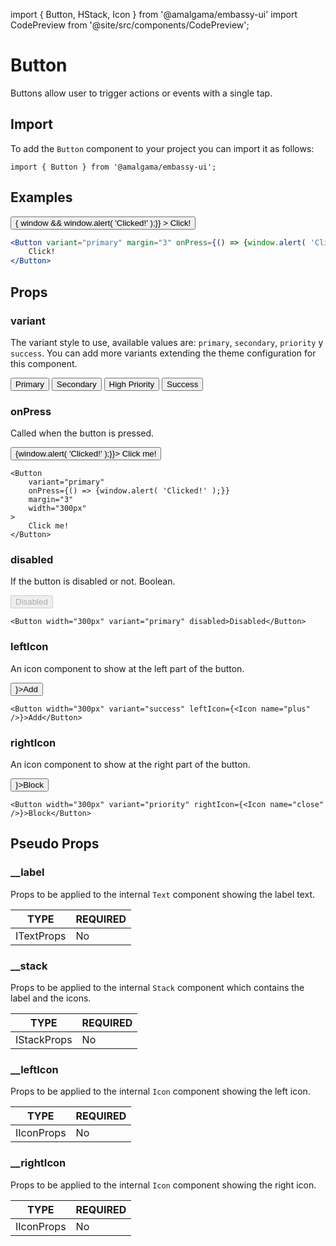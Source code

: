 import { Button, HStack, Icon } from '@amalgama/embassy-ui'
import CodePreview from '@site/src/components/CodePreview';

# Button

Buttons allow user to trigger actions or events with a single tap.

## Import

To add the `Button` component to your project you can import it as follows:

```tsx
import { Button } from '@amalgama/embassy-ui';
```

## Examples

<CodePreview>
	<Button
		variant="primary"
		margin="3"
		width="300px"
		onPress={() => { window && window.alert( 'Clicked!' );}}
	>
		Click!
	</Button>
</CodePreview>

```jsx
<Button variant="primary" margin="3" onPress={() => {window.alert( 'Clicked!' );}}>
	Click!
</Button>
```

## Props

### variant

The variant style to use, available values are: `primary`, `secondary`, `priority` y  `success`. You can add more variants extending the theme configuration for this component.

<CodePreview alignItems="stretch">
	<HStack space="2" justifyContent="center">
		<Button variant="primary" marginTop="2">Primary</Button>
		<Button variant="secondary" marginTop="2">Secondary</Button>
		<Button variant="priority" marginTop="2">High Priority</Button>
		<Button variant="success" marginTop="2">Success</Button>
	</HStack>
</CodePreview>

### onPress

Called when the button is pressed.

<CodePreview>
	<Button variant="primary" margin="3" width="300px" onPress={() => {window.alert( 'Clicked!' );}}>
		Click me!
	</Button>
</CodePreview>

```tsx
<Button
	variant="primary"
	onPress={() => {window.alert( 'Clicked!' );}}
	margin="3"
	width="300px"
>
	Click me!
</Button>
```

### disabled

If the button is disabled or not. Boolean. 

<CodePreview>
	<Button width="300px" variant="primary" disabled>Disabled</Button>
</CodePreview>

```tsx
<Button width="300px" variant="primary" disabled>Disabled</Button>
```

### leftIcon

An icon component to show at the left part of the button.

<CodePreview>
	<Button width="300px" variant="success" leftIcon={<Icon name="plus" />}>Add</Button>
</CodePreview>

```tsx
<Button width="300px" variant="success" leftIcon={<Icon name="plus" />}>Add</Button>
```

### rightIcon

An icon component to show at the right part of the button.

<CodePreview>
	<Button width="300px" variant="priority" rightIcon={<Icon name="close" />}>Block</Button>
</CodePreview>

```tsx
<Button width="300px" variant="priority" rightIcon={<Icon name="close" />}>Block</Button>
```

## Pseudo Props

### __label

Props to be applied to the internal `Text` component showing the label text.

| TYPE   | REQUIRED |
| ------ | -------- |
| ITextProps | No   |

### __stack 

Props to be applied to the internal `Stack` component which contains the label and the icons.

| TYPE   | REQUIRED |
| ------ | -------- |
| IStackProps | No  |

### __leftIcon

Props to be applied to the internal `Icon` component showing the left icon.

| TYPE   | REQUIRED |
| ------ | -------- |
| IIconProps | No   |

### __rightIcon

Props to be applied to the internal `Icon` component showing the right icon.

| TYPE   | REQUIRED |
| ------ | -------- |
| IIconProps | No   |
